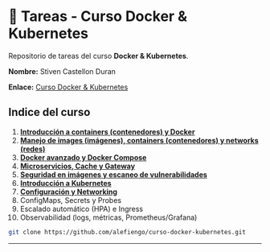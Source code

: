 # 🐳 Tareas - Curso Docker & Kubernetes
Repositorio de tareas del curso **Docker & Kubernetes**.

**Nombre:** Stiven Castellon Duran

**Enlace:** [Curso Docker & Kubernetes](https://www.i-quattro.com/product-page/dok-kub-001)

## Indice del curso
1. **[Introducción a containers (contenedores) y Docker](https://github.com/stivencd/curso-docker-kubernetes-tareas/blob/main/clase1/README.md)**
2. **[Manejo de images (imágenes), containers (contenedores) y networks (redes)](https://github.com/stivencd/curso-docker-kubernetes-tareas/blob/main/clase2/README.md)**
3. **[Docker avanzado y Docker Compose](https://github.com/stivencd/curso-docker-kubernetes-tareas/tree/main/clase3#readme)**
4. **[Microservicios, Cache y Gateway](https://github.com/stivencd/curso-docker-kubernetes-tareas/blob/main/clase4/mi-microservicio/README.md)**
5. **[Seguridad en imágenes y escaneo de vulnerabilidades](https://github.com/stivencd/curso-docker-kubernetes-tareas/blob/main/clase5/docker-seguridad-clase5/README.md)**
6. **[Introducción a Kubernetes](https://github.com/stivencd/curso-docker-kubernetes-tareas/blob/main/clase6/README.md)**
7. **[Configuración y Networking](https://github.com/stivencd/curso-docker-kubernetes-tareas/blob/main/clase7/README.md)**
8. ConfigMaps, Secrets y Probes
9. Escalado automático (HPA) e Ingress
10. Observabilidad (logs, métricas, Prometheus/Grafana)



```bash
git clone https://github.com/alefiengo/curso-docker-kubernetes.git
```

---



